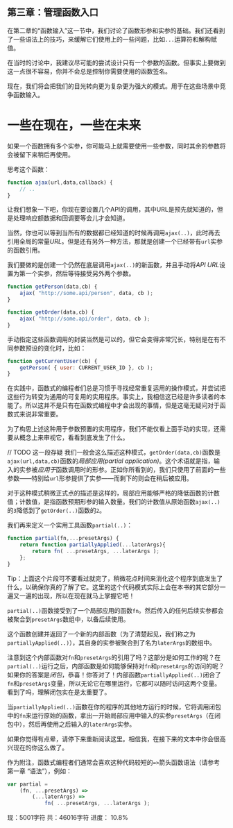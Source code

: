 第三章：管理函数入口
---

在第二章的“函数输入”这一节中，我们讨论了函数形参和实参的基础。我们还看到了一些语法上的技巧，来缓解它们使用上的一些问题，比如`...`运算符和解构赋值。

在当时的讨论中，我建议尽可能的尝试设计只有一个参数的函数。但事实上要做到这一点很不容易，你并不会总是控制你需要使用的函数签名。

现在，我们将会把我们的目光转向更为复杂更为强大的模式。用于在这些场景中竞争函数输入。

# 一些在现在，一些在未来
如果一个函数拥有多个实参，你可能马上就需要使用一些参数，同时其余的参数将会被留下来稍后再使用。

思考这个函数：
```JavaScript
function ajax(url,data,callback) {
    // ..
}
```

让我们想象一下吧，你现在要设置几个API的调用，其中URL是预先就知道的，但是处理响应额数据和回调要等会儿才会知道。

当然，你也可以等到当所有的数据都已经知道的时候再调用`ajax(..)`，此时再去引用全局的常量*URL*。但是还有另外一种方法，那就是创建一个已经带有`url`实参的函数引用。

我们要做的是创建一个仍然在底层调用`ajax(..)`的新函数，并且手动将*API URL*设置为第一个实参，然后等待接受另外两个参数。
```JavaScript
function getPerson(data,cb) {
    ajax( "http://some.api/person", data, cb );
}

function getOrder(data,cb) {
    ajax( "http://some.api/order", data, cb );
}
```

手动指定这些函数调用的封装当然是可以的，但它会变得非常冗长，特别是在有不同参数预设的变化时，比如：
```JavaScript
function getCurrentUser(cb) {
    getPerson( { user: CURRENT_USER_ID }, cb );
}
```
在实践中，函数式的编程者们总是习惯于寻找经常重复运用的操作模式，并尝试把这些行为转变为通用的可复用的实用程序。事实上，我相信这已经是许多读者的本能了。所以这并不是只有在函数式编程中才会出现的事情，但是这毫无疑问对于函数式来说非常重要。

为了构思上述这种用于参数预置的实用程序，我们不能仅看上面手动的实现，还需要从概念上来审视它，看看到底发生了什么。

// TODO 这一段存疑
我们一般会这么描述这种模式，`getOrder(data,cb)`函数是`ajax(url,data,cb)`函数的*局部应用(partial application)*。这个术语就是指，输入的实参被*应用于*函数调用时的形参。正如你所看到的，我们只使用了前面的一些参数——特别给`url`形参提供了实参——而剩下的则会在稍后被应用。

对于这种模式稍微正式点的描述是这样的，局部应用能够严格的降低函数的计数值；计数值，是指函数预期形参的输入数量。我们的计数值从原始函数`ajax(..)`的`3`降低到了`getOrder(..)`函数的`2`。

我们再来定义一个实用工具函数`partial(..)`：
```JavaScript
function partial(fn,...presetArgs) {
	return function partiallyApplied(...laterArgs){
		return fn( ...presetArgs, ...laterArgs );
	};
}
```
Tip：上面这个片段可不要看过就完了，稍微花点时间来消化这个程序到底发生了什么，以确保你真的了解了它。这里的这个代码模式实际上会在本书的其它部分一遍又一遍的出现，所以在现在就马上掌握它吧！

`partial(..)`函数接受到了一个局部应用的函数`fn`。然后传入的任何后续实参都会被聚合到`presetArgs`数组中，以备后续使用。

这个函数创建并返回了一个新的内部函数（为了清楚起见，我们称之为`partiallyApplied(..)`），其自身的实参被聚合到了名为`laterArgs`的数组中。

注意到这个内部函数对`fn`和`presetArgs`的引用了吗？这部分是如何工作的呢？在`partial(..)`运行之后，内部函数是如何能够保持对`fn`和`presetArgs`的访问的呢？如果你的答案是*闭包*，恭喜！你答对了！内部函数`partiallyApplied(..)`闭合了`fn`和`presetArgs`变量，所以无论它在哪里运行，它都可以随时访问这两个变量。看到了吗，理解闭包实在是太重要了。

当`partiallyApplied(..)`函数在你的程序的其他地方运行的时候，它将调用闭包中的`fn`来运行原始的函数，拿出一开始局部应用中输入的实参`presetArgs`（在闭包中），然后再使用之后输入的`laterArgs`实参。

如果你觉得有点晕，请停下来重新阅读这里。相信我，在接下来的文本中你会很高兴现在的你这么做了。

作为附注，函数式编程者们通常会喜欢这种代码较短的`=>`箭头函数语法（请参考第一章 “语法”），例如：
```JavaScript
var partial =
	(fn, ...presetArgs) =>
		(...laterArgs) =>
			fn( ...presetArgs, ...laterArgs );
```

现：5001字符
共：46016字符
进度： 10.8%